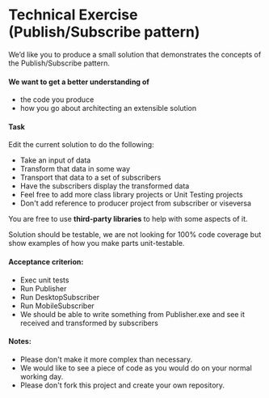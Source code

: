 # Technical Exercise (Publish/Subscribe pattern)

We’d like you to produce a small solution that demonstrates the concepts of the Publish/Subscribe pattern.



#### We want to get a better understanding of
- the code you produce
- how you go about architecting an extensible solution




#### Task
Edit the current solution to do the following:
- Take an input of data
- Transform that data in some way
- Transport that data to a set of subscribers
- Have the subscribers display the transformed data
- Feel free to add more class library projects or Unit Testing projects
- Don't add reference to producer project from subscriber or viseversa

You are free to use **third-party libraries** to help with some aspects of it.

Solution should be testable, we are not looking for 100% code coverage but show examples of how you make  parts unit-testable.

#### Acceptance criterion:
- Exec unit tests
- Run Publisher
- Run DesktopSubscriber
- Run MobileSubscriber
- We should be able to write something from Publisher.exe and see it received and transformed by subscribers

#### Notes:
- Please don't make it more complex than necessary.
- We would like to see a piece of code as you would do on your normal working day.
- Please don't fork this project and create your own repository.
